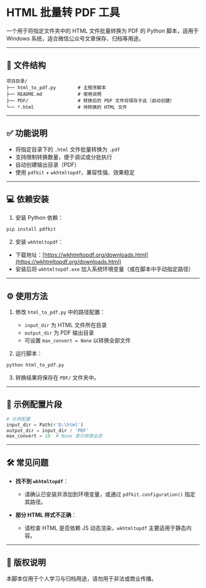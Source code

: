 # HTML 批量转 PDF 工具

一个用于将指定文件夹中的 HTML 文件批量转换为 PDF 的 Python 脚本，适用于 Windows 系统，适合微信公众号文章保存、归档等用途。

---

## 📂 文件结构

```
项目目录/
├── html_to_pdf.py        # 主程序脚本
├── README.md             # 使用说明
├── PDF/                  # 转换后的 PDF 文件将保存于此（自动创建）
└── *.html                # 待转换的 HTML 文件
```

---

## ✅ 功能说明

- 将指定目录下的 `.html` 文件批量转换为 `.pdf`
- 支持限制转换数量，便于调试或分批执行
- 自动创建输出目录（PDF）
- 使用 `pdfkit` + `wkhtmltopdf`，兼容性强、效果稳定

---

## 💻 依赖安装

1. 安装 Python 依赖：

```bash
pip install pdfkit
```

2. 安装 `wkhtmltopdf`：

- 下载地址：[https://wkhtmltopdf.org/downloads.html](https://wkhtmltopdf.org/downloads.html)
- 安装后将 `wkhtmltopdf.exe` 加入系统环境变量（或在脚本中手动指定路径）

---

## ⚙️ 使用方法

1. 修改 `html_to_pdf.py` 中的路径配置：
   - `input_dir` 为 HTML 文件所在目录
   - `output_dir` 为 PDF 输出目录
   - 可设置 `max_convert = None` 以转换全部文件

2. 运行脚本：

```bash
python html_to_pdf.py
```

3. 转换结果将保存在 `PDF/` 文件夹中。

---

## 📝 示例配置片段

```python
# 示例配置
input_dir = Path(r'D:\html')
output_dir = input_dir / 'PDF'
max_convert = 10  # None 表示转换全部
```

---

## 🛠 常见问题

- **找不到 `wkhtmltopdf`**：
  - 请确认已安装并添加到环境变量，或通过 `pdfkit.configuration()` 指定其路径。

- **部分 HTML 样式不正确**：
  - 请检查 HTML 是否依赖 JS 动态渲染，`wkhtmltopdf` 主要适用于静态内容。

---

## 📌 版权说明

本脚本仅用于个人学习与归档用途，请勿用于非法或商业传播。
